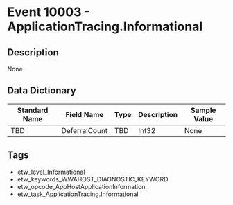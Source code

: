 # Event 10003 - ApplicationTracing.Informational

## Description
None

## Data Dictionary
|Standard Name|Field Name|Type|Description|Sample Value|
|---|---|---|---|---|
|TBD|DeferralCount|TBD|Int32|None|None|

## Tags
* etw_level_Informational
* etw_keywords_WWAHOST_DIAGNOSTIC_KEYWORD
* etw_opcode_AppHostApplicationInformation
* etw_task_ApplicationTracing.Informational